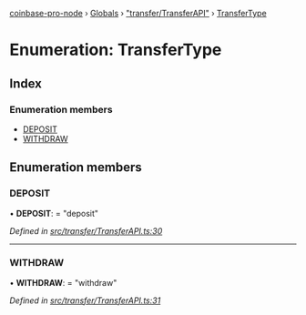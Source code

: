 [coinbase-pro-node](../README.md) › [Globals](../globals.md) › ["transfer/TransferAPI"](../modules/_transfer_transferapi_.md) › [TransferType](_transfer_transferapi_.transfertype.md)

# Enumeration: TransferType

## Index

### Enumeration members

- [DEPOSIT](_transfer_transferapi_.transfertype.md#deposit)
- [WITHDRAW](_transfer_transferapi_.transfertype.md#withdraw)

## Enumeration members

### DEPOSIT

• **DEPOSIT**: = "deposit"

_Defined in [src/transfer/TransferAPI.ts:30](https://github.com/bennyn/coinbase-pro-node/blob/7b978cb/src/transfer/TransferAPI.ts#L30)_

---

### WITHDRAW

• **WITHDRAW**: = "withdraw"

_Defined in [src/transfer/TransferAPI.ts:31](https://github.com/bennyn/coinbase-pro-node/blob/7b978cb/src/transfer/TransferAPI.ts#L31)_
